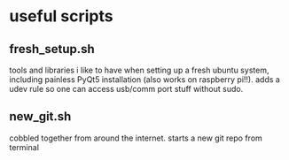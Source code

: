 # useful scripts

## fresh_setup.sh
tools and libraries i like to have when setting up a fresh ubuntu system, including painless PyQt5 installation (also works on raspberry pi!!). adds a udev rule so one can access usb/comm port stuff without sudo.

## new_git.sh
cobbled together from around the internet. starts a new git repo from terminal
